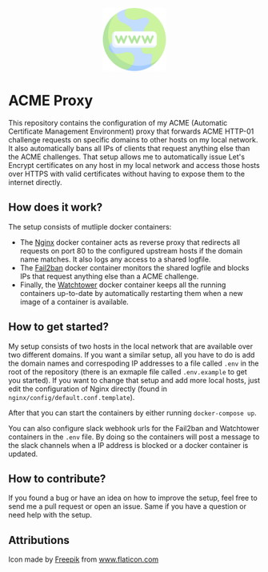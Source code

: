 <p align="center">
    <img width="25%" src="./logo.svg">
</p>

# ACME Proxy

This repository contains the configuration of my ACME (Automatic Certificate Management Environment) proxy that forwards ACME HTTP-01 challenge requests on specific domains to other hosts on my local network. It also automatically bans all IPs of clients that request anything else than the ACME challenges. That setup allows me to automatically issue Let's Encrypt certificates on any host in my local network and access those hosts over HTTPS with valid certificates without having to expose them to the internet directly.

## How does it work?

The setup consists of mutliple docker containers:

- The [Nginx](https://hub.docker.com/_/nginx) docker container acts as reverse proxy that redirects all requests on port 80 to the configured upstream hosts if the domain name matches. It also logs any access to a shared logfile.
- The [Fail2ban](https://hub.docker.com/r/crazymax/fail2ban) docker container monitors the shared logfile and blocks IPs that request anything else than a ACME challenge.
- Finally, the [Watchtower](https://hub.docker.com/r/containrrr/watchtower) docker container keeps all the running containers up-to-date by automatically restarting them when a new image of a container is available.

## How to get started?

My setup consists of two hosts in the local network that are available over two different domains. If you want a similar setup, all you have to do is add the domain names and correspoding IP addresses to a file called `.env` in the root of the repository (there is an exmaple file called `.env.example` to get you started). If you want to change that setup and add more local hosts, just edit the configuration of Nginx directly (found in `nginx/config/default.conf.template`).

After that you can start the containers by either running `docker-compose up`.

You can also configure slack webhook urls for the Fail2ban and Watchtower containers in the `.env` file. By doing so the containers will post a message to the slack channels when a IP address is blocked or a docker container is updated.

## How to contribute?

If you found a bug or have an idea on how to improve the setup, feel free to send me a pull request or open an issue. Same if you have a question or need help with the setup.

## Attributions

Icon made by <a href="http://www.freepik.com/" title="Freepik">Freepik</a> from <a href="https://www.flaticon.com/" title="Flaticon">www.flaticon.com</a>
